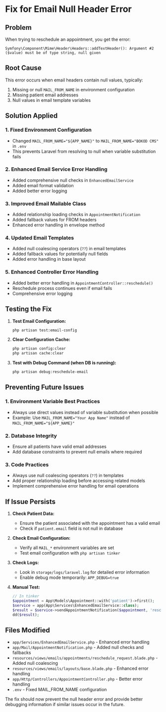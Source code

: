 # Fix for Email Null Header Error

## Problem
When trying to reschedule an appointment, you get the error:
```
Symfony\Component\Mime\Header\Headers::addTextHeader(): Argument #2 ($value) must be of type string, null given
```

## Root Cause
This error occurs when email headers contain null values, typically:
1. Missing or null `MAIL_FROM_NAME` in environment configuration
2. Missing patient email addresses
3. Null values in email template variables

## Solution Applied

### 1. Fixed Environment Configuration
- Changed `MAIL_FROM_NAME="${APP_NAME}"` to `MAIL_FROM_NAME="BOKOD CMS"` in `.env`
- This prevents Laravel from resolving to null when variable substitution fails

### 2. Enhanced Email Service Error Handling
- Added comprehensive null checks in `EnhancedEmailService`
- Added email format validation
- Added better error logging

### 3. Improved Email Mailable Class
- Added relationship loading checks in `AppointmentNotification`
- Added fallback values for FROM headers
- Enhanced error handling in envelope method

### 4. Updated Email Templates
- Added null coalescing operators (`??`) in email templates
- Added fallback values for potentially null fields
- Added error handling in base layout

### 5. Enhanced Controller Error Handling
- Added better error handling in `AppointmentController::reschedule()`
- Reschedule process continues even if email fails
- Comprehensive error logging

## Testing the Fix

1. **Test Email Configuration:**
   ```bash
   php artisan test:email-config
   ```

2. **Clear Configuration Cache:**
   ```bash
   php artisan config:clear
   php artisan cache:clear
   ```

3. **Test with Debug Command (when DB is running):**
   ```bash
   php artisan debug:reschedule-email
   ```

## Preventing Future Issues

### 1. Environment Variable Best Practices
- Always use direct values instead of variable substitution when possible
- Example: Use `MAIL_FROM_NAME="Your App Name"` instead of `MAIL_FROM_NAME="${APP_NAME}"`

### 2. Database Integrity
- Ensure all patients have valid email addresses
- Add database constraints to prevent null emails where required

### 3. Code Practices
- Always use null coalescing operators (`??`) in templates
- Add proper relationship loading before accessing related models
- Implement comprehensive error handling for email operations

## If Issue Persists

1. **Check Patient Data:**
   - Ensure the patient associated with the appointment has a valid email
   - Check if `patient.email` field is not null in database

2. **Check Email Configuration:**
   - Verify all `MAIL_*` environment variables are set
   - Test email configuration with `php artisan tinker`

3. **Check Logs:**
   - Look in `storage/logs/laravel.log` for detailed error information
   - Enable debug mode temporarily: `APP_DEBUG=true`

4. **Manual Test:**
   ```php
   // In tinker
   $appointment = App\Models\Appointment::with('patient')->first();
   $service = app(App\Services\EnhancedEmailService::class);
   $result = $service->sendAppointmentNotification($appointment, 'reschedule_request', [], true);
   dd($result);
   ```

## Files Modified
- `app/Services/EnhancedEmailService.php` - Enhanced error handling
- `app/Mail/AppointmentNotification.php` - Added null checks and fallbacks
- `resources/views/emails/appointments/reschedule_request.blade.php` - Added null coalescing
- `resources/views/emails/layouts/base.blade.php` - Enhanced error handling
- `app/Http/Controllers/AppointmentController.php` - Better error handling
- `.env` - Fixed MAIL_FROM_NAME configuration

The fix should now prevent the null header error and provide better debugging information if similar issues occur in the future.